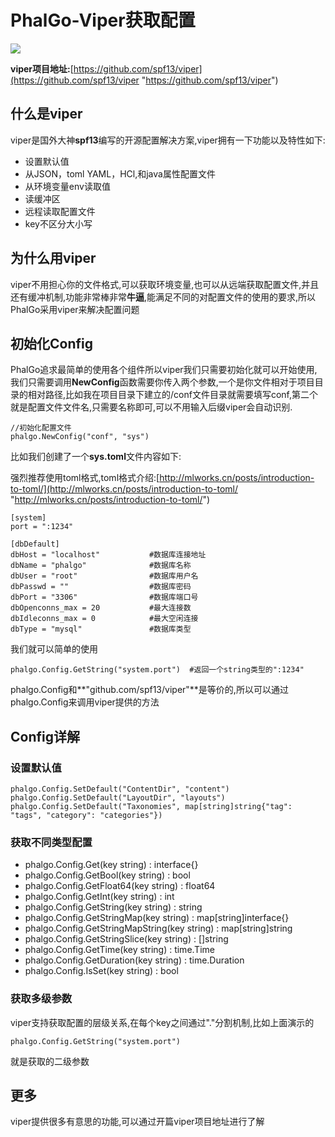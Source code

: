 # PhalGo-Viper获取配置

![](http://i.imgur.com/8ahAJXa.png)

**viper项目地址:**[https://github.com/spf13/viper](https://github.com/spf13/viper "https://github.com/spf13/viper")

## 什么是viper

viper是国外大神**spf13**编写的开源配置解决方案,viper拥有一下功能以及特性如下:

- 设置默认值
- 从JSON，toml YAML，HCl,和java属性配置文件
- 从环境变量env读取值
- 读缓冲区
- 远程读取配置文件
- key不区分大小写

## 为什么用viper

viper不用担心你的文件格式,可以获取环境变量,也可以从远端获取配置文件,并且还有缓冲机制,功能非常棒非常**牛逼**,能满足不同的对配置文件的使用的要求,所以PhalGo采用viper来解决配置问题


## 初始化Config

PhalGo追求最简单的使用各个组件所以viper我们只需要初始化就可以开始使用,我们只需要调用**NewConfig**函数需要你传入两个参数,一个是你文件相对于项目目录的相对路径,比如我在项目目录下建立的/conf文件目录就需要填写conf,第二个就是配置文件文件名,只需要名称即可,可以不用输入后缀viper会自动识别.

	//初始化配置文件
	phalgo.NewConfig("conf", "sys")

比如我们创建了一个**sys.toml**文件内容如下:

强烈推荐使用toml格式,toml格式介绍:[http://mlworks.cn/posts/introduction-to-toml/](http://mlworks.cn/posts/introduction-to-toml/ "http://mlworks.cn/posts/introduction-to-toml/")

	[system]
	port = ":1234"
	
	[dbDefault]
	dbHost = "localhost"           #数据库连接地址
	dbName = "phalgo"              #数据库名称
	dbUser = "root"                #数据库用户名
	dbPasswd = ""                  #数据库密码
	dbPort = "3306"                #数据库端口号
	dbOpenconns_max = 20           #最大连接数
	dbIdleconns_max = 0            #最大空闲连接
	dbType = "mysql"               #数据库类型


我们就可以简单的使用

	phalgo.Config.GetString("system.port")  #返回一个string类型的":1234"

phalgo.Config和**"github.com/spf13/viper"**是等价的,所以可以通过phalgo.Config来调用viper提供的方法

## Config详解

### 设置默认值

	phalgo.Config.SetDefault("ContentDir", "content")
	phalgo.Config.SetDefault("LayoutDir", "layouts")
	phalgo.Config.SetDefault("Taxonomies", map[string]string{"tag": "tags", "category": "categories"})

### 获取不同类型配置

- phalgo.Config.Get(key string) : interface{}
- phalgo.Config.GetBool(key string) : bool
- phalgo.Config.GetFloat64(key string) : float64
- phalgo.Config.GetInt(key string) : int
- phalgo.Config.GetString(key string) : string
- phalgo.Config.GetStringMap(key string) : map[string]interface{}
- phalgo.Config.GetStringMapString(key string) : map[string]string
- phalgo.Config.GetStringSlice(key string) : []string
- phalgo.Config.GetTime(key string) : time.Time
- phalgo.Config.GetDuration(key string) : time.Duration
- phalgo.Config.IsSet(key string) : bool

### 获取多级参数

viper支持获取配置的层级关系,在每个key之间通过"."分割机制,比如上面演示的

	phalgo.Config.GetString("system.port")

就是获取的二级参数

## 更多

viper提供很多有意思的功能,可以通过开篇viper项目地址进行了解

